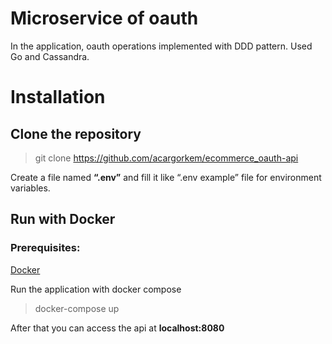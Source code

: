 # Microservice of oauth
In the application, oauth operations implemented with DDD pattern. Used Go and Cassandra.   

# Installation

## Clone the repository

> git clone https://github.com/acargorkem/ecommerce_oauth-api

Create a file named <strong>“.env”</strong> and fill it like “.env example” file for environment variables.

## Run with Docker
### Prerequisites:
[Docker](https://docs.docker.com/get-docker/)

Run the application with docker compose

> docker-compose up

After that you can access the api at <strong>localhost:8080</strong>
